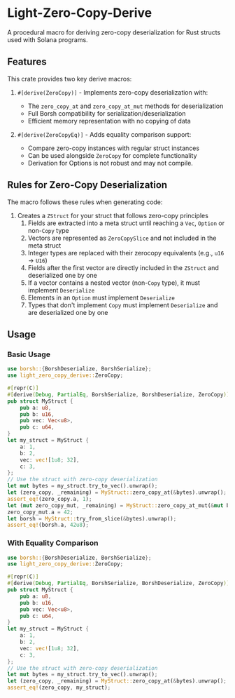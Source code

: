 # Light-Zero-Copy-Derive

A procedural macro for deriving zero-copy deserialization for Rust structs used with Solana programs.

## Features

This crate provides two key derive macros:

1. `#[derive(ZeroCopy)]` - Implements zero-copy deserialization with:
   - The `zero_copy_at` and `zero_copy_at_mut` methods for deserialization
   - Full Borsh compatibility for serialization/deserialization
   - Efficient memory representation with no copying of data

2. `#[derive(ZeroCopyEq)]` - Adds equality comparison support:
   - Compare zero-copy instances with regular struct instances
   - Can be used alongside `ZeroCopy` for complete functionality
   - Derivation for Options<struct> is not robust and may not compile.

## Rules for Zero-Copy Deserialization

The macro follows these rules when generating code:

1. Creates a `ZStruct` for your struct that follows zero-copy principles
   1. Fields are extracted into a meta struct until reaching a `Vec`, `Option` or non-`Copy` type
   2. Vectors are represented as `ZeroCopySlice` and not included in the meta struct
   3. Integer types are replaced with their zerocopy equivalents (e.g., `u16` → `U16`)
   4. Fields after the first vector are directly included in the `ZStruct` and deserialized one by one
   5. If a vector contains a nested vector (non-`Copy` type), it must implement `Deserialize`
   6. Elements in an `Option` must implement `Deserialize`
   7. Types that don't implement `Copy` must implement `Deserialize` and are deserialized one by one

## Usage

### Basic Usage

```rust
use borsh::{BorshDeserialize, BorshSerialize};
use light_zero_copy_derive::ZeroCopy;

#[repr(C)]
#[derive(Debug, PartialEq, BorshSerialize, BorshDeserialize, ZeroCopy)]
pub struct MyStruct {
    pub a: u8,
    pub b: u16,
    pub vec: Vec<u8>,
    pub c: u64,
}
let my_struct = MyStruct {
    a: 1,
    b: 2,
    vec: vec![1u8; 32],
    c: 3,
};
// Use the struct with zero-copy deserialization
let mut bytes = my_struct.try_to_vec().unwrap();
let (zero_copy, _remaining) = MyStruct::zero_copy_at(&bytes).unwrap();
assert_eq!(zero_copy.a, 1);
let (mut zero_copy_mut, _remaining) = MyStruct::zero_copy_at_mut(&mut bytes).unwrap();
zero_copy_mut.a = 42;
let borsh = MyStruct::try_from_slice(&bytes).unwrap();
assert_eq!(borsh.a, 42u8);
```

### With Equality Comparison

```rust
use borsh::{BorshDeserialize, BorshSerialize};
use light_zero_copy_derive::ZeroCopy;

#[repr(C)]
#[derive(Debug, PartialEq, BorshSerialize, BorshDeserialize, ZeroCopy)]
pub struct MyStruct {
    pub a: u8,
    pub b: u16,
    pub vec: Vec<u8>,
    pub c: u64,
}
let my_struct = MyStruct {
    a: 1,
    b: 2,
    vec: vec![1u8; 32],
    c: 3,
};
// Use the struct with zero-copy deserialization
let mut bytes = my_struct.try_to_vec().unwrap();
let (zero_copy, _remaining) = MyStruct::zero_copy_at(&bytes).unwrap();
assert_eq!(zero_copy, my_struct);
```
